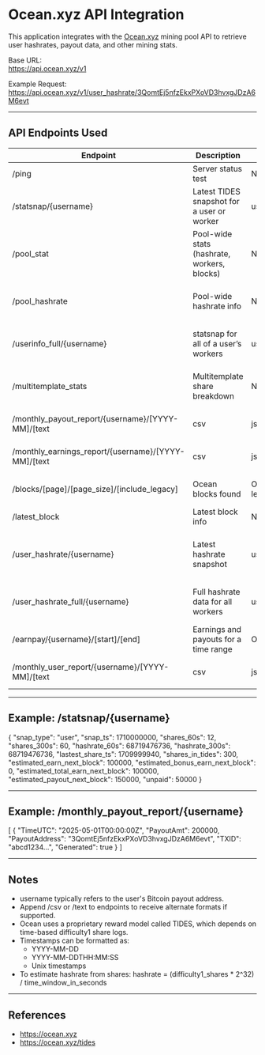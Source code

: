 ﻿# Ocean.xyz API Integration

This application integrates with the [Ocean.xyz](https://ocean.xyz) mining pool API to retrieve user hashrates, payout data, and other mining stats.

Base URL:  
https://api.ocean.xyz/v1

Example Request:  
https://api.ocean.xyz/v1/user_hashrate/3QomtEj5nfzEkxPXoVD3hvxgJDzA6M6evt

---

## API Endpoints Used

| Endpoint | Description | Arguments | Returns |
|----------|-------------|-----------|---------|
| /ping | Server status test | None | "PONG" |
| /statsnap/{username} | Latest TIDES snapshot for a user or worker | username[.workername] | Hashrate, shares, earnings estimation |
| /pool_stat | Pool-wide stats (hashrate, workers, blocks) | None | Stats snapshot of active users, workers, and blocks found |
| /pool_hashrate | Pool-wide hashrate info | None | Hashrate averages over 60s and 300s |
| /userinfo_full/{username} | statsnap for all of a user’s workers | username | Array of statsnap results per worker |
| /multitemplate_stats | Multitemplate share breakdown | None | Array of shares per mining template |
| /monthly_payout_report/{username}/[YYYY-MM]/[text|csv|json] | Monthly payouts for a user | Optional date & format | List of payouts (default is JSON) |
| /monthly_earnings_report/{username}/[YYYY-MM]/[text|csv|json] | Monthly earnings per block | Optional date & format | List of block-level earnings (default is JSON) |
| /blocks/[page]/[page_size]/[include_legacy] | Ocean blocks found | Optional pagination and legacy flag | Array of block metadata |
| /latest_block | Latest block info | None | Same as /blocks/0/1/0 |
| /user_hashrate/{username} | Latest hashrate snapshot | username | Hashrate estimates across multiple intervals |
| /user_hashrate_full/{username} | Full hashrate data for all workers | username | Array of hashrates per worker plus total |
| /earnpay/{username}/[start]/[end] | Earnings and payouts for a time range | Optional timestamps | Earnings and payout summary |
| /monthly_user_report/{username}/[YYYY-MM]/[text|csv|json] | Daily user earnings and hashrate | Optional date & format | Daily snapshot report |

---

## Example: /statsnap/{username}

{
  "snap_type": "user",
  "snap_ts": 1710000000,
  "shares_60s": 12,
  "shares_300s": 60,
  "hashrate_60s": 68719476736,
  "hashrate_300s": 68719476736,
  "lastest_share_ts": 1709999940,
  "shares_in_tides": 300,
  "estimated_earn_next_block": 100000,
  "estimated_bonus_earn_next_block": 0,
  "estimated_total_earn_next_block": 100000,
  "estimated_payout_next_block": 150000,
  "unpaid": 50000
}

---

## Example: /monthly_payout_report/{username}

[
  {
    "TimeUTC": "2025-05-01T00:00:00Z",
    "PayoutAmt": 200000,
    "PayoutAddress": "3QomtEj5nfzEkxPXoVD3hvxgJDzA6M6evt",
    "TXID": "abcd1234...",
    "Generated": true
  }
]

---

##  Notes

- username typically refers to the user's Bitcoin payout address.
- Append /csv or /text to endpoints to receive alternate formats if supported.
- Ocean uses a proprietary reward model called TIDES, which depends on time-based difficulty1 share logs.
- Timestamps can be formatted as:
  - YYYY-MM-DD
  - YYYY-MM-DDTHH:MM:SS
  - Unix timestamps
- To estimate hashrate from shares:
  hashrate = (difficulty1_shares * 2^32) / time_window_in_seconds

---

## References

- https://ocean.xyz
- https://ocean.xyz/tides
